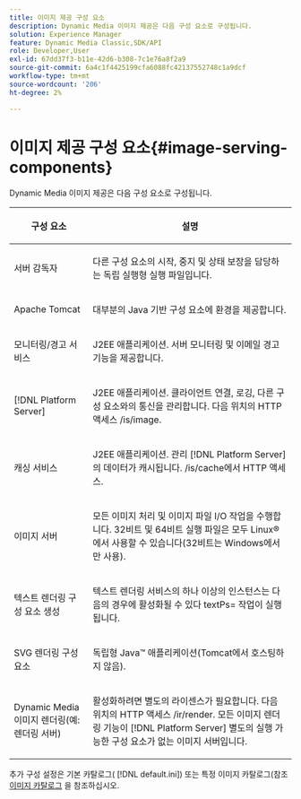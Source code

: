 ```yaml
---
title: 이미지 제공 구성 요소
description: Dynamic Media 이미지 제공은 다음 구성 요소로 구성됩니다.
solution: Experience Manager
feature: Dynamic Media Classic,SDK/API
role: Developer,User
exl-id: 67dd37f3-b11e-42d6-b308-7c1e76a8f2a9
source-git-commit: 6a4c1f4425199cfa6088fc42137552748c1a9dcf
workflow-type: tm+mt
source-wordcount: '206'
ht-degree: 2%

---
```


# 이미지 제공 구성 요소{#image-serving-components}

Dynamic Media 이미지 제공은 다음 구성 요소로 구성됩니다.

<table id="table_534AF33FE5C4453EACAE0DF35E8E3B63"> 
 <thead> 
  <tr> 
   <th colname="col1" class="entry"> <p>구성 요소 </p> </th> 
   <th colname="col2" class="entry"> <p>설명 </p> </th> 
  </tr>
 </thead>
 <tbody> 
  <tr> 
   <td colname="col1"> <p>서버 감독자 </p> </td> 
   <td colname="col2"> <p>다른 구성 요소의 시작, 중지 및 상태 보장을 담당하는 독립 실행형 실행 파일입니다. </p> </td> 
  </tr> 
  <tr> 
   <td colname="col1"> <p>Apache Tomcat </p> </td> 
   <td colname="col2"> <p>대부분의 Java 기반 구성 요소에 환경을 제공합니다. </p> </td> 
  </tr> 
  <tr> 
   <td colname="col1"> <p>모니터링/경고 서비스 </p> </td> 
   <td colname="col2"> <p>J2EE 애플리케이션. 서버 모니터링 및 이메일 경고 기능을 제공합니다. </p> </td> 
  </tr> 
  <tr> 
   <td colname="col1"> <p>[!DNL Platform Server] </p> </td> 
   <td colname="col2"> <p>J2EE 애플리케이션. 클라이언트 연결, 로깅, 다른 구성 요소와의 통신을 관리합니다. 다음 위치의 HTTP 액세스 <span class="filepath"> /is/image</span>. </p> </td> 
  </tr> 
  <tr> 
   <td colname="col1"> <p>캐싱 서비스 </p> </td> 
   <td colname="col2"> <p>J2EE 애플리케이션. 관리 [!DNL Platform Server]의 데이터가 캐시됩니다. /is/cache에서 HTTP 액세스. </p> </td> 
  </tr> 
  <tr> 
   <td colname="col1"> <p>이미지 서버 </p> </td> 
   <td colname="col2"> <p>모든 이미지 처리 및 이미지 파일 I/O 작업을 수행합니다. 32비트 및 64비트 실행 파일은 모두 Linux®에서 사용할 수 있습니다(32비트는 Windows에서만 사용). </p> </td> 
  </tr> 
  <tr> 
   <td colname="col1"> <p>텍스트 렌더링 구성 요소 생성 </p> </td> 
   <td colname="col2"> <p>텍스트 렌더링 서비스의 하나 이상의 인스턴스는 다음의 경우에 활성화될 수 있다 <span class="codeph"> textPs=</span> 작업이 실행됩니다. </p> </td> 
  </tr> 
  <tr> 
   <td colname="col1"> <p>SVG 렌더링 구성 요소 </p> </td> 
   <td colname="col2"> <p>독립형 Java™ 애플리케이션(Tomcat에서 호스팅하지 않음). </p> </td> 
  </tr> 
  <tr> 
   <td colname="col1"> <p>Dynamic Media 이미지 렌더링(예: 렌더링 서버) </p> </td> 
   <td colname="col2"> <p>활성화하려면 별도의 라이센스가 필요합니다. 다음 위치의 HTTP 액세스 <span class="filepath"> /ir/render</span>. 모든 이미지 렌더링 기능이 [!DNL Platform Server] 별도의 실행 가능한 구성 요소가 없는 이미지 서버입니다. </p> </td> 
  </tr> 
 </tbody> 
</table>

추가 구성 설정은 기본 카탈로그( [!DNL default.ini]) 또는 특정 이미지 카탈로그(참조 [이미지 카탈로그](../../is-api/image-catalog/image-serving-api-ref/c-image-catalog-reference/c-overview/c-overview.md#concept-9ce2b6a133de45f783e95cabc5810ac3) 을 참조하십시오.
